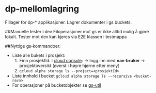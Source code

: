 # dp-mellomlagring

Fillager for dp-* applikasjoner. Lagrer dokumenter i gs buckets.

##Manuelle tester i dev
Filoperasjoner mot gs er ikke alltid mulig å gjøre lokalt. Tester mot dev kan kjøres via E2E klassen i testmappa

##Nyttige gs-kommandoer:
* Liste alle bukets i prosjekt:
  1. Finn prosjektId. I [cloud console](https://console.cloud.google.com): -> logg inn med **nav-bruker** -> prosjektoversikt (øverst i høyre hjørne etter meny)
  2. `gcloud alpha storage ls --project=<prosjektId>`
* Liste innhold i bucket 
```gcloud alpha storage ls --recursive <bucket-navn>``` 
* For operasjoner på bucketobjekter se [gs-util](https://cloud.google.com/storage/docs/gsutil/)